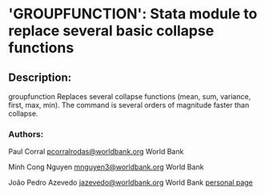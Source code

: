 # 'GROUPFUNCTION': Stata module to replace several basic collapse functions


## Description: 
groupfunction Replaces several collapse functions (mean, sum, variance, first, max, min). The command is several orders of magnitude faster than collapse.


### Authors: 

Paul Corral
[pcorralrodas@worldbank.org](mailto:pcorralrodas@worldbank.org)
World Bank

Minh Cong Nguyen
[mnguyen3@worldbank.org](mailto:mnguyen3@worldbank.org)
World Bank

João Pedro Azevedo
[jazevedo@worldbank.org](mailto:jazevedo@worldbank.org)
World Bank
[personal page](http://www.worldbank.org/en/about/people/j/joao-pedro-azevedo)

